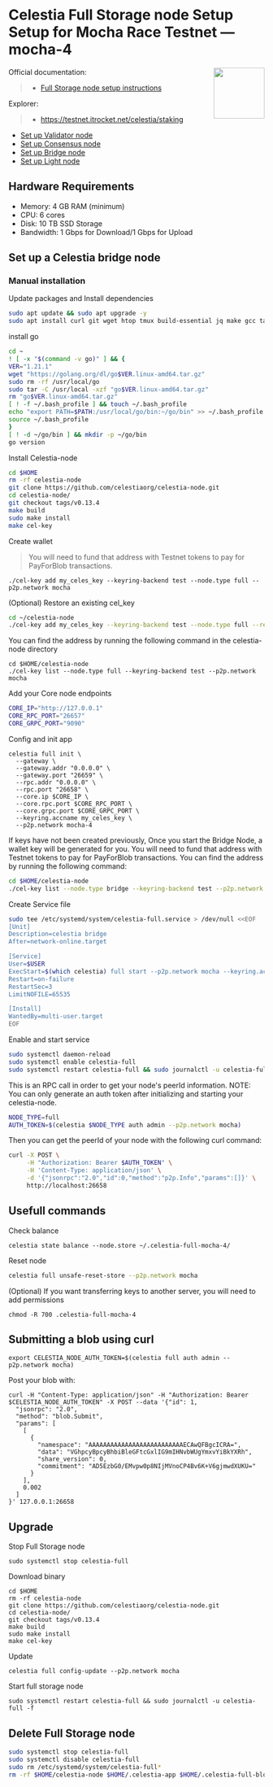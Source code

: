 <div>
<h1 align="left" style="display: flex;"> Celestia Full Storage node Setup Setup for Mocha Race Testnet — mocha-4</h1>
<img src="https://avatars.githubusercontent.com/u/54859940?s=200&v=4"  style="float: right;" width="100" height="100"></img>
</div>

Official documentation:
>- [Full Storage node setup instructions](https://docs.celestia.org/nodes/full-storage-node)

Explorer:
>-  https://testnet.itrocket.net/celestia/staking

- [Set up Validator node](https://github.com/itrocket-team/testnet_guides/blob/main/celestia/testnet/README.md)
- [Set up Consensus node](https://github.com/itrocket-team/testnet_guides/blob/main/celestia/testnet/consensus.md) 
- [Set up Bridge node](https://github.com/itrocket-team/testnet_guides/blob/main/celestia/testnet/bridge.md) 
- [Set up Light node](https://github.com/itrocket-team/testnet_guides/blob/main/celestia/testnet/light.md)    

## Hardware Requirements
 - Memory: 4 GB RAM (minimum)
 - CPU: 6 cores
 - Disk: 10 TB SSD Storage
 - Bandwidth: 1 Gbps for Download/1 Gbps for Upload

## Set up a Celestia bridge node 
### Manual installation

Update packages and Install dependencies

```bash
sudo apt update && sudo apt upgrade -y
sudo apt install curl git wget htop tmux build-essential jq make gcc tar clang pkg-config libssl-dev ncdu -y 
```

install go

```bash
cd ~
! [ -x "$(command -v go)" ] && {
VER="1.21.1"
wget "https://golang.org/dl/go$VER.linux-amd64.tar.gz"
sudo rm -rf /usr/local/go
sudo tar -C /usr/local -xzf "go$VER.linux-amd64.tar.gz"
rm "go$VER.linux-amd64.tar.gz"
[ ! -f ~/.bash_profile ] && touch ~/.bash_profile
echo "export PATH=$PATH:/usr/local/go/bin:~/go/bin" >> ~/.bash_profile
source ~/.bash_profile
}
[ ! -d ~/go/bin ] && mkdir -p ~/go/bin
go version
```

Install Celestia-node

```bash
cd $HOME
rm -rf celestia-node
git clone https://github.com/celestiaorg/celestia-node.git
cd celestia-node/
git checkout tags/v0.13.4 
make build 
sudo make install 
make cel-key 
```

Create wallet
>You will need to fund that address with Testnet tokens to pay for PayForBlob transactions.

~~~
./cel-key add my_celes_key --keyring-backend test --node.type full --p2p.network mocha
~~~

(Optional) Restore an existing cel_key

~~~bash
cd ~/celestia-node
./cel-key add my_celes_key --keyring-backend test --node.type full --recover
~~~

You can find the address by running the following command in the celestia-node directory
~~~
cd $HOME/celestia-node
./cel-key list --node.type full --keyring-backend test --p2p.network mocha
~~~

Add your Core node endpoints

~~~bash
CORE_IP="http://127.0.0.1"
CORE_RPC_PORT="26657"
CORE_GRPC_PORT="9090"
~~~

Config and init app
~~~
celestia full init \
  --gateway \
  --gateway.addr "0.0.0.0" \
  --gateway.port "26659" \
  --rpc.addr "0.0.0.0" \
  --rpc.port "26658" \
  --core.ip $CORE_IP \
  --core.rpc.port $CORE_RPC_PORT \
  --core.grpc.port $CORE_GRPC_PORT \
  --keyring.accname my_celes_key \
  --p2p.network mocha-4
~~~

If keys have not been created previously, Once you start the Bridge Node, a wallet key will be generated for you. You will need to fund that address with Testnet tokens to pay for PayForBlob transactions. You can find the address by running the following command:

~~~bash
cd $HOME/celestia-node
./cel-key list --node.type bridge --keyring-backend test --p2p.network mocha
~~~

Create Service file

```bash
sudo tee /etc/systemd/system/celestia-full.service > /dev/null <<EOF
[Unit]
Description=celestia bridge
After=network-online.target

[Service]
User=$USER
ExecStart=$(which celestia) full start --p2p.network mocha --keyring.accname my_celes_key --metrics.tls=true --metrics --metrics.endpoint otel.celestia-mocha.com
Restart=on-failure
RestartSec=3
LimitNOFILE=65535

[Install]
WantedBy=multi-user.target
EOF
```

Enable and start service

```bash
sudo systemctl daemon-reload
sudo systemctl enable celestia-full
sudo systemctl restart celestia-full && sudo journalctl -u celestia-full -f
```

This is an RPC call in order to get your node's peerId information. NOTE: You can only generate an auth token after initializing and starting your celestia-node.

~~~bash
NODE_TYPE=full
AUTH_TOKEN=$(celestia $NODE_TYPE auth admin --p2p.network mocha)
~~~

Then you can get the peerId of your node with the following curl command:

~~~bash
curl -X POST \
     -H "Authorization: Bearer $AUTH_TOKEN" \
     -H 'Content-Type: application/json' \
     -d '{"jsonrpc":"2.0","id":0,"method":"p2p.Info","params":[]}' \
     http://localhost:26658
~~~

## Usefull commands

Check balance
~~~
celestia state balance --node.store ~/.celestia-full-mocha-4/
~~~

Reset node
~~~bash
celestia full unsafe-reset-store --p2p.network mocha
~~~

(Optional) If you want transferring keys to another server, you will need to add permissions

~~~
chmod -R 700 .celestia-full-mocha-4
~~~

## Submitting a blob using curl

~~~
export CELESTIA_NODE_AUTH_TOKEN=$(celestia full auth admin --p2p.network mocha)
~~~

Post your blob with:
~~~
curl -H "Content-Type: application/json" -H "Authorization: Bearer $CELESTIA_NODE_AUTH_TOKEN" -X POST --data '{"id": 1,
  "jsonrpc": "2.0",
  "method": "blob.Submit",
  "params": [
    [
      {
        "namespace": "AAAAAAAAAAAAAAAAAAAAAAAAAAECAwQFBgcICRA=",
        "data": "VGhpcyBpcyBhbiBleGFtcGxlIG9mIHNvbWUgYmxvYiBkYXRh",
        "share_version": 0,
        "commitment": "AD5EzbG0/EMvpw0p8NIjMVnoCP4Bv6K+V6gjmwdXUKU="
      }
    ],
    0.002
  ]
}' 127.0.0.1:26658
~~~

## Upgrade

Stop Full Storage node
~~~
sudo systemctl stop celestia-full
~~~

Download binary
~~~
cd $HOME
rm -rf celestia-node
git clone https://github.com/celestiaorg/celestia-node.git
cd celestia-node/
git checkout tags/v0.13.4 
make build 
sudo make install 
make cel-key 
~~~

Update
~~~
celestia full config-update --p2p.network mocha
~~~

Start full storage node
~~~
sudo systemctl restart celestia-full && sudo journalctl -u celestia-full -f
~~~


## Delete Full Storage node

~~~bash
sudo systemctl stop celestia-full
sudo systemctl disable celestia-full
sudo rm /etc/systemd/system/celestia-full*
rm -rf $HOME/celestia-node $HOME/.celestia-app $HOME/.celestia-full-blockspacerace-0
~~~
